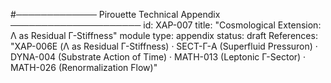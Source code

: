 #───────────── Pirouette Technical Appendix ─────────────────────
id: XAP-007
title: "Cosmological Extension: Λ as Residual Γ-Stiffness"
module type: appendix
status: draft
References: "XAP-006E (Λ as Residual Γ-Stiffness) · SECT-Γ-A (Superfluid Pressuron) · DYNA-004 (Substrate Action of Time) · MATH-013 (Leptonic Γ-Sector) · MATH-026 (Renormalization Flow)"
